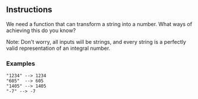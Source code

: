 ## Instructions

We need a function that can transform a string into a number. What ways of achieving this do you know?

Note: Don't worry, all inputs will be strings, and every string is a perfectly valid representation of an integral number.

### Examples

```
"1234" --> 1234
"605"  --> 605
"1405" --> 1405
"-7" --> -7
```